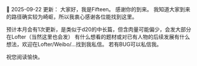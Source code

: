🎉 2025-09-22 更新：
大家好，我是Fifteen。
感谢你的到来。
我知道大家到来的路径确实较为崎岖，所以我衷心感谢各位能找到这里。

   预计本月会有1次更新，是类似于d20的中长篇，但含肉量可能偏少，会发大部分在Lofter（当然这里也会发）
   有什么想看的题材或对已有人物的后续发展有什么想法，欢迎在Lofter/Weibo/...找到我私信。
   若有BUG可以私信我。

祝您阅读愉快。
